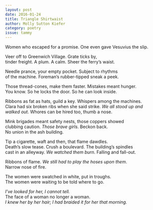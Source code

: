 ```yaml
---
layout: post 
date: 2016-01-24
title: Triangle Shirtwaist
author: Molly Sutton Kiefer
category: poetry
issue: tammy
---
```

Women who escaped for a promise. One even gave Vesuvius the slip.

Veer off to Greenwich Village. Grate ticks by,  
tinder freight. A plum. A calm. Sheer the ferry’s waist.

Needle prance, your empty pocket. Subject to rhythms  
of the machine. Foreman’s rubber-tipped sneak a peek.

Those thread-cones, make them faster. Mistakes meant hunger.  
You know. So he locks the door. So he can look inside.

Ribbons as fat as hats, guild a key. Whispers among the machines.  
Clara had six broken ribs when she said strike. _We all stood up and  
walked out_. Whores can be hired too, thumb a nose.

Mink brigades meant safety nests, those coppers showed  
clubbing caution. _Those brave girls_. Beckon back.  
No union in the ash building.

Tip a cigarette, waft and then, that flame dawdles.  
Death’s slow tease. Crush a boulevard. The building’s spindles  
cast in an alleyway. _We watched them burn_. Falling and fall-out.

Ribbons of flame. _We still had to play the hoses upon them_.  
Narrow nose of fire.

The women were swatched in white, put in troughs.  
The women were waiting to be told where to go.

_I’ve looked for her, I cannot tell._  
The face of a woman no longer a woman.  
_I knew her by her hair; I had braided it for her that morning._